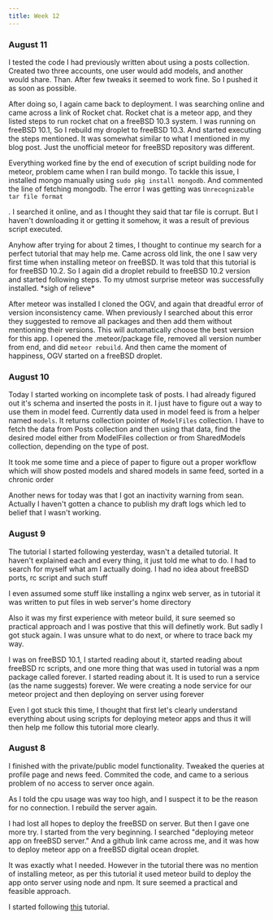 ```yaml
---
title: Week 12
---
```


<p class="lead">

</p>
  
<div class="accordion">

<h3>August 11</h3>
<div>
<p>I tested the code I had previously written about using a posts collection. Created two three accounts, one user would add models, and another would share. Than. After few tweaks it seemed to work fine. So I pushed it as soon as possible.</p>
<p>After doing so, I again came back to deployment. I was searching online and came across a link of Rocket chat. Rocket chat is a meteor app, and they listed steps to run rocket chat on a freeBSD 10.3 system. I was running on freeBSD 10.1, So I rebuild my droplet to freeBSD 10.3. And started executing the steps mentioned. It was somewhat similar to what I mentioned in my blog post. Just the unofficial meteor for freeBSD repository was different.</p>
<p>Everything worked fine by the end of execution of script building node for meteor, problem came when I ran build mongo. To tackle this issue, I installed mongo manually using <code>sudo pkg install mongodb</code>. And commented the line of fetching mongodb. The error I was getting was <code>Unrecognizable tar file format</code></p>. I searched it online, and as I thought they said that tar file is corrupt. But I haven't downloading it or getting it somehow, it was a result of previous script executed.</p>
<p>Anyhow after trying for about 2 times, I thought to continue my search for a perfect tutorial that may help me. Came across old link, the one I saw very first time when installing meteor on freeBSD. It was told that this tutorial is for freeBSD 10.2. So I again did a droplet rebuild to freeBSD 10.2 version and started following steps. To my utmost surprise meteor was successfully installed. *sigh of relieve*</p>
<p>After meteor was installed I cloned the OGV, and again that dreadful error of version inconsistency came. When previously I searched about this error they suggested to remove all packages and then add them without mentioning their versions. This will automatically choose the best version for this app. I opened the .meteor/package file, removed all version number from end, and did <codE>meteor rebuild</code>. And then came the moment of happiness, OGV started on a freeBSD droplet.</p>
</div>

<h3>August 10</h3>
<div>
<p>Today I started working on incomplete task of posts. I had already figured out it's schema and inserted the posts in it. I just have to figure out a way to use them in model feed. Currently data used in model feed is from a helper named <code>models</code>. It returns collection pointer of <code>ModelFiles</code> collection. I have to fetch the data from Posts collection and then using that data, find the desired model either from ModelFiles collection or from SharedModels collection, depending on the type of post.</p>
<p>It took me some time and a piece of paper to figure out a proper workflow which will show posted models and shared models in same feed, sorted in a chronic order</p>
<p>Another news for today was that I got an inactivity warning from sean. Actually I haven't gotten a chance to publish my draft logs which led to belief that I wasn't working.</p>
</div>

<h3>August 9</h3>
<div>
<p>The tutorial I started following yesterday, wasn't a detailed tutorial. It haven't explained each and every thing, it just told me what to do. I had to search for myself what am I actually doing. I had no idea about freeBSD ports, rc script and such stuff</p>
<p>I even assumed some stuff like installing a nginx web server, as in tutorial it was written to put files in web server's home directory</p>
<p>Also it was my first experience with meteor build, it sure seemed so practical approach and I was postive that this will definetly work. But sadly I got stuck again. I was unsure what to do next, or where to trace back my way.</p>
<p>I was on freeBSD 10.1, I started reading about it, started reading about freeBSD rc scripts, and one more thing that was used in tutorial was a npm package called forever. I started reading about it. It is used to run a service (as the name suggests) forever. We were creating a node service for our meteor project and then deploying on server using forever</p>
<p>Even I got stuck this time, I thought that first let's clearly understand everything about using scripts for deploying meteor apps and thus it will then help me follow this tutorial more clearly.</p>
</div>

<h3>August 8</h3>
<div>
<p>I finished with the private/public model functionality. Tweaked the queries at profile page and news feed. Commited the code, and came to a serious problem of no access to server once again.</p>
<p>As I told the cpu usage was way too high, and I suspect it to be the reason for no connection. I rebuild the server again.</p>
<p>I had lost all hopes to deploy the freeBSD on server. But then I gave one more try. I started from the very beginning. I searched "deploying meteor app on freeBSD server." And a github link came across me, and it was how to deploy meteor app on a freeBSD digital ocean droplet.</p>
<p>It was exactly what I needed. However in the tutorial there was no mention of installing meteor, as per this tutorial it used meteor build to deploy the app onto server using node and npm. It sure seemed a practical and feasible approach.</p>
<p>I started following <a href="https://github.com/orangecms/freebsd-meteor-tutorial">this</a> tutorial.</p>
</div>

</div>
